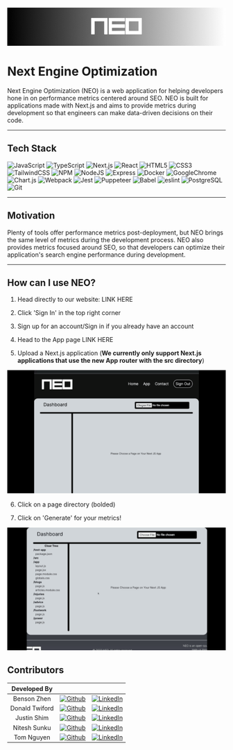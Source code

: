 <p align="center">
    <img src="./public/NEO-banner.png" alt="NEO">
</p>

# Next Engine Optimization

Next Engine Optimization (NEO) is a web application for helping developers hone in on performance metrics centered around SEO. NEO is built for applications made with Next.js and aims to provide metrics during development so that engineers can make data-driven decisions on their code.

---

## Tech Stack

![JavaScript](https://img.shields.io/badge/javascript-%23323330.svg?style=for-the-badge&logo=javascript&logoColor=%23F7DF1E)
![TypeScript](https://img.shields.io/badge/TypeScript-007ACC?style=for-the-badge&logo=typescript&logoColor=white)
![Next.js](https://img.shields.io/badge/next.js-000000?style=for-the-badge&logo=nextdotjs&logoColor=white)
![React](https://img.shields.io/badge/React-20232A?style=for-the-badge&logo=react&logoColor=61DAFB)
![HTML5](https://img.shields.io/badge/html5-%23E34F26.svg?style=for-the-badge&logo=html5&logoColor=white)
![CSS3](https://img.shields.io/badge/css3-%231572B6.svg?style=for-the-badge&logo=css3&logoColor=white)
![TailwindCSS](https://img.shields.io/badge/Tailwind_CSS-38B2AC?style=for-the-badge&logo=tailwind-css&logoColor=white)
![NPM](https://img.shields.io/badge/npm-CB3837?style=for-the-badge&logo=npm&logoColor=white)
![NodeJS](https://img.shields.io/badge/node.js-6DA55F?style=for-the-badge&logo=node.js&logoColor=white)
![Express](https://img.shields.io/badge/Express.js-000000?style=for-the-badge&logo=express&logoColor=white)
![Docker](https://img.shields.io/badge/docker-%230db7ed.svg?style=for-the-badge&logo=docker&logoColor=white)
![GoogleChrome](https://img.shields.io/badge/Google_chrome-4285F4?style=for-the-badge&logo=Google-chrome&logoColor=white)
![Chart.js](https://img.shields.io/badge/Chart.js-FF6384?style=for-the-badge&logo=chartdotjs&logoColor=white)
![Webpack](https://img.shields.io/badge/webpack-%238DD6F9.svg?style=for-the-badge&logo=webpack&logoColor=black)
![Jest](https://img.shields.io/badge/-jest-%23C21325?style=for-the-badge&logo=jest&logoColor=white)
![Puppeteer](https://img.shields.io/badge/Puppeteer-40B5A4?style=for-the-badge&logo=Puppeteer&logoColor=white)
![Babel](https://img.shields.io/badge/Babel-F9DC3e?style=for-the-badge&logo=babel&logoColor=black)
![eslint](https://img.shields.io/badge/eslint-3A33D1?style=for-the-badge&logo=eslint&logoColor=white)
![PostgreSQL](https://img.shields.io/badge/PostgreSQL-316192?style=for-the-badge&logo=postgresql&logoColor=white)
![Git](https://img.shields.io/badge/GIT-E44C30?style=for-the-badge&logo=git&logoColor=white)

---

## Motivation

Plenty of tools offer performance metrics post-deployment, but NEO brings the same level of metrics during the development process. NEO also provides metrics focused around SEO, so that developers can optimize their application's search engine performance during development.

---

## How can I use NEO?

1. Head directly to our website: LINK HERE

2. Click 'Sign In' in the top right corner

3. Sign up for an account/Sign in if you already have an account

4. Head to the App page LINK HERE

5. Upload a Next.js application (**We currently only support Next.js applications that use the new App router with the src directory**)

<p align="center" >
    <img src="./public/NeoUploadFastGif.gif" alt="NEO-Upload" width=800px>
</p>

6. Click on a page directory (bolded)

7. Click on 'Generate' for your metrics!

<p align="center" >
    <img src="./public/NeoSelection.gif" alt="NEO-Selection" width=800px>
</p>

## Contributors

|  Developed By  |                                                                                                                                                 |                                                                                                                                              |
| :------------: | :---------------------------------------------------------------------------------------------------------------------------------------------: | :------------------------------------------------------------------------------------------------------------------------------------------: |
|  Benson Zhen   |  [![Github](https://img.shields.io/badge/github-%23121011.svg?style=for-the-badge&logo=github&logoColor=white)](https://github.com/bensonzhen)  |  [![LinkedIn](https://img.shields.io/badge/LinkedIn-%230077B5.svg?logo=linkedin&logoColor=white)](https://www.linkedin.com/in/bensonzhen/)   |
| Donald Twiford | [![Github](https://img.shields.io/badge/github-%23121011.svg?style=for-the-badge&logo=github&logoColor=white)](https://github.com/KrankyKnight) | [![LinkedIn](https://img.shields.io/badge/LinkedIn-%230077B5.svg?logo=linkedin&logoColor=white)](https://www.linkedin.com/in/donaldtwiford/) |
|  Justin Shim   |    [![Github](https://img.shields.io/badge/github-%23121011.svg?style=for-the-badge&logo=github&logoColor=white)](https://github.com/slip4k)    |  [![LinkedIn](https://img.shields.io/badge/LinkedIn-%230077B5.svg?logo=linkedin&logoColor=white)](https://www.linkedin.com/in/justinshim/)   |
|  Nitesh Sunku  |   [![Github](https://img.shields.io/badge/github-%23121011.svg?style=for-the-badge&logo=github&logoColor=white)](https://github.com/nsunku99)   |  [![LinkedIn](https://img.shields.io/badge/LinkedIn-%230077B5.svg?logo=linkedin&logoColor=white)](https://www.linkedin.com/in/niteshsunku/)  |
|   Tom Nguyen   |  [![Github](https://img.shields.io/badge/github-%23121011.svg?style=for-the-badge&logo=github&logoColor=white)](https://github.com/nguyentomt)  |  [![LinkedIn](https://img.shields.io/badge/LinkedIn-%230077B5.svg?logo=linkedin&logoColor=white)](https://www.linkedin.com/in/nguyentomt/)   |
